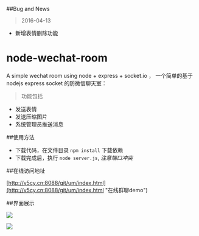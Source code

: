 ##Bug and News
>2016-04-13

- 新增表情删除功能

# node-wechat-room
A simple wechat room using node + express + socket.io ，
一个简单的基于nodejs express socket 的防微信聊天室：
> 功能包括

- 发送表情
- 发送压缩图片
- 系统管理员推送消息


##使用方法

- 下载代码，在文件目录  `npm install` 下载依赖
- 下载完成后，执行 `node server.js`, *注意端口冲突*

##在线访问地址

[http://v5cy.cn:8088/git/um/index.html](http://v5cy.cn:8088/git/um/index.html "在线群聊demo")

##界面展示

![](http://v5cy.cn:8088/git/um/img/1.png)

![](http://v5cy.cn:8088/git/um/img/2.png)